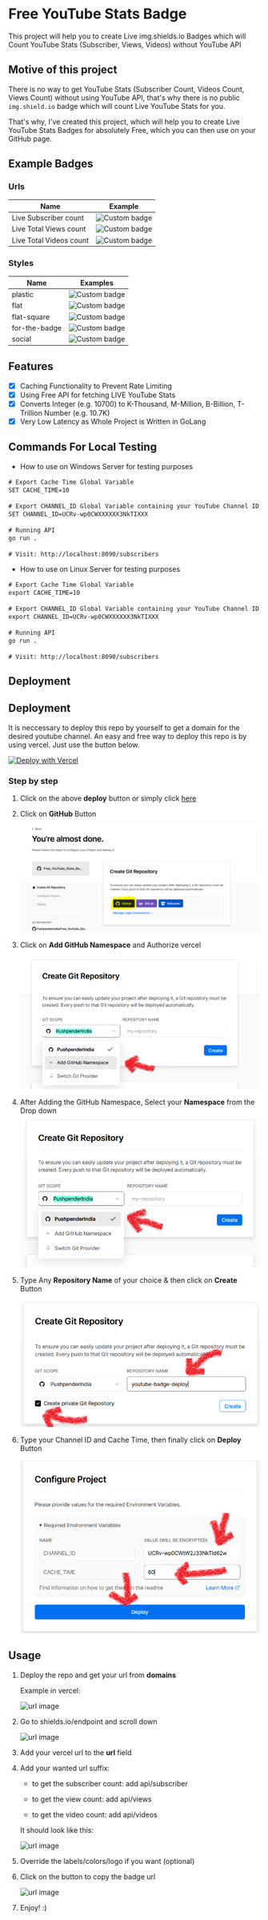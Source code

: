 # Free YouTube Stats Badge
This project will help you to create Live img.shields.io Badges which will Count YouTube Stats (Subscriber, Views, Videos) without YouTube API

## Motive of this project
There is no way to get YouTube Stats (Subscriber Count, Videos Count, Views Count) without using YouTube API, that's why there is no public `img.shield.io` badge which will count Live YouTube Stats for you.

That's why, I've created this project, which will help you to create Live YouTube Stats Badges for absolutely Free, which you can then use on your GitHub page.

## Example Badges

### Urls

| Name                    | Example                                                                                                               |
| ----------------------- | --------------------------------------------------------------------------------------------------------------------- |
| Live Subscriber count   | ![Custom badge](https://img.shields.io/endpoint?url=https://youtube-channel-badge.ngoldack.vercel.app/api/subscriber) |
| Live Total Views count  | ![Custom badge](https://img.shields.io/endpoint?url=https://youtube-channel-badge.ngoldack.vercel.app/api/views)      | 
| Live Total Videos count | ![Custom badge](https://img.shields.io/endpoint?url=https://youtube-channel-badge.ngoldack.vercel.app/api/videos)     | 

### Styles

| Name          | Examples                                                                                                                                  |
| ------------- | ----------------------------------------------------------------------------------------------------------------------------------------- |
| plastic       | ![Custom badge](https://img.shields.io/endpoint?style=plastic&url=https://youtube-channel-badge.ngoldack.vercel.app/api/subscriber)       |
| flat          | ![Custom badge](https://img.shields.io/endpoint?url=https://youtube-channel-badge.ngoldack.vercel.app/api/subscriber)                     |
| flat-square   | ![Custom badge](https://img.shields.io/endpoint?style=flat-square&url=https://youtube-channel-badge.ngoldack.vercel.app/api/subscriber)   |
| for-the-badge | ![Custom badge](https://img.shields.io/endpoint?style=for-the-badge&url=https://youtube-channel-badge.ngoldack.vercel.app/api/subscriber) |
| social        | ![Custom badge](https://img.shields.io/endpoint?style=social&url=https://youtube-channel-badge.ngoldack.vercel.app/api/subscriber)        |


## Features
* [X] Caching Functionality to Prevent Rate Limiting
* [X] Using Free API for fetching LIVE YouTube Stats
* [X] Converts Integer (e.g. 10700) to K-Thousand, M-Million, B-Billion, T-Trillion Number (e.g. 10.7K)
* [X] Very Low Latency as Whole Project is Written in GoLang

## Commands For Local Testing
* How to use on Windows Server for testing purposes
```
# Export Cache Time Global Variable
SET CACHE_TIME=10

# Export CHANNEL_ID Global Variable containing your YouTube Channel ID
SET CHANNEL_ID=UCRv-wp0CWXXXXXX3NkTIXXX  

# Running API
go run .

# Visit: http://localhost:8090/subscribers
```

* How to use on Linux Server for testing purposes
```
# Export Cache Time Global Variable
export CACHE_TIME=10

# Export CHANNEL_ID Global Variable containing your YouTube Channel ID
export CHANNEL_ID=UCRv-wp0CWXXXXXX3NkTIXXX

# Running API
go run .

# Visit: http://localhost:8090/subscribers
```

## Deployment

## Deployment
It is neccessary to deploy this repo by yourself to get a domain for the desired youtube channel.
An easy and free way to deploy this repo is by using vercel. Just use the button below.

[![Deploy with Vercel](https://vercel.com/button)](https://vercel.com/new/clone?envLink=https%3A%2F%2Fgithub.com%2FPushpenderIndia%2FFree_YouTube_Stats_Badge%23configuration&envDescription=Find%20information%20on%20how%20to%20get%20these%20in%20the%20readme&env=CHANNEL_ID%2CCACHE_TIME&repository-url=https%3A%2F%2Fgithub.com%2FPushpenderIndia%2FFree_YouTube_Stats_Badge)

### Step by step

1. Click on the above **deploy** button or simply click [here](https://vercel.com/new/clone?envLink=https%3A%2F%2Fgithub.com%2FPushpenderIndia%2FFree_YouTube_Stats_Badge%23configuration&envDescription=Find%20information%20on%20how%20to%20get%20these%20in%20the%20readme&env=CHANNEL_ID%2CCACHE_TIME&repository-url=https%3A%2F%2Fgithub.com%2FPushpenderIndia%2FFree_YouTube_Stats_Badge)

2. Click on **GitHub** Button

    ![url image](https://github.com/PushpenderIndia/Free_YouTube_Stats_Badge/blob/main/img/deploy1.PNG?raw=true)

3. Click on **Add GitHub Namespace** and Authorize vercel

    ![url image](https://github.com/PushpenderIndia/Free_YouTube_Stats_Badge/blob/main/img/deploy2.png?raw=true)

4. After Adding the GitHub Namespace, Select your **Namespace** from the Drop down
    ![url image](https://github.com/PushpenderIndia/Free_YouTube_Stats_Badge/blob/main/img/deploy3.png?raw=true)

5. Type Any **Repository Name** of your choice & then click on **Create** Button

    ![url image](https://github.com/PushpenderIndia/Free_YouTube_Stats_Badge/blob/main/img/deploy4.png?raw=true)

6. Type your Channel ID and Cache Time, then finally click on **Deploy** Button

    ![url image](https://github.com/PushpenderIndia/Free_YouTube_Stats_Badge/blob/main/img/deploy5.png?raw=true)

## Usage

1. Deploy the repo and get your url from **domains**

    Example in vercel:

    ![url image](https://github.com/ntec-io/youtube-channel-badge/blob/master/docs/images/deployUrl.png?raw=true)

2. Go to shields.io/endpoint and scroll down

    ![url image](https://github.com/ntec-io/youtube-channel-badge/blob/master/docs/images/usage01.png?raw=true)

3. Add your vercel url to the **url** field
4. Add your wanted url suffix:
    - to get the subscriber count: add api/subscriber

    - to get the view count: add api/views

    - to get the video count: add api/videos

    It should look like this:

    ![url image](https://github.com/ntec-io/youtube-channel-badge/blob/master/docs/images/usage02.png?raw=true)

5. Override the labels/colors/logo if you want (optional)
6. Click on the button to copy the badge url

    ![url image](https://github.com/ntec-io/youtube-channel-badge/blob/master/docs/images/usage03.png?raw=true)

7. Enjoy! :)


